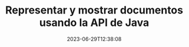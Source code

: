 ---
############################# Static ############################
layout: "landing"
date: 2023-06-29T12:38:08
draft: false

product: "Viewer"
product_tag: "viewer"
platform: "Java"
platform_tag: "java"

############################# Drop-down ############################
supported_platforms:
  items:
    # supported_platforms loop
    - title: ".NET"
      tag: "net"
    # supported_platforms loop
    - title: "Java"
      tag: "java"
    # supported_platforms loop
    - title: "Node.js"
      tag: "nodejs-java" 


############################# Head ############################
head_title: "API del visor de documentos de Java, renderiza PDF Word Excel Imagen HTML Diagrama"
head_description: "Biblioteca Document Viewer para desarrollar aplicaciones Java que renderizan, ven y manipulan de forma nativa documentos multiformato que admiten más de 180 formatos de archivo."

############################# Header ############################
title: "Representar y mostrar documentos<br>usando la API de Java"
description: "Potente API Viewer para representar más de 180 formatos de documentos en PDF, HTML e imágenes con opciones de configuración versátiles."
words:
  for: "for"

actions:
  main: "Descarga gratuita de Maven"
  main_link: "https://releases.groupdocs.com/java/repo/com/groupdocs/groupdocs-viewer/"
  alt: "Licencia"
  alt_link: "https://purchase.groupdocs.com/pricing/viewer/java"
  title: "¿Listo para comenzar?"
  description: "Pruebe las funciones de GroupDocs.Viewer de forma gratuita o solicite una licencia"

release:
  title: "Versión {0} lanzada"
  notes: "Ver qué hay de nuevo"
  downloads: "Descargas"
  link: "https://releases.groupdocs.com/viewer/java/release-notes/latest/"

code:
  title: "Renderizar archivos PDF en Java"
  more: "Más ejemplos"
  more_link: "https://github.com/groupdocs-viewer/GroupDocs.Viewer-for-Java"
  install: |
    <dependencies>
      <dependency>
        <groupId>com.groupdocs</groupId>
        <artifactId>groupdocs-viewer</artifactId>
        <version>{0}</version>
      </dependency>
    </dependencies>

    <repositories>
      <repository>
        <id>repository.groupdocs.com</id>
        <name>GroupDocs Repository</name>
        <url>https://repository.groupdocs.com/repo/</url>
      </repository>
    </repositories>
  content: |
    ```java {style=abap}
    // Visor de instancias 
    try (Viewer viewer = new Viewer("resume.pdf"))
    {
        // Establecer opciones HTML de salida  
        HtmlViewOptions viewOptions = 
        HtmlViewOptions.forEmbeddedResources();

        // Renderice PDF a HTML con recursos integrados
        viewer.view(viewOptions);
    }
    ```
############################# Overview ############################
overview:
  enable: true
  title: "GroupDocs.Viewer de un vistazo"
  description: "API para renderizar, mostrar, convertir documentos, diapositivas, diagramas y muchos otros tipos de documentos en aplicaciones Java"
  features:
    # feature loop
    - title: "Vea documentos de manera eficiente y confiable"
      content: "Con GroupDocs.Viewer API puede representar de manera eficiente documentos de cualquier formato compatible en HTML, JPEG, PNG y PDF con opciones flexibles y potentes mientras mantiene la integridad del contenido y la estructura del documento. GroupDocs.Viewer funciona en plataformas Windows y Linux."

    # feature loop
    - title: "Se admiten los formatos de archivos y documentos más populares"
      content: "Admitimos la renderización de los 180 formatos de archivos y documentos más populares, que incluyen Word, Excel, PDF, PowerPoint, familia de formatos OpenDocument, archivos, imágenes rasterizadas y vectoriales, libros electrónicos, lenguajes de programación y marcas, y muchos otros tipos de archivos, incluidos los cifrados. archivos con protección por contraseña."

    # feature loop
    - title: "Salida personalizable"
      content: "GroupDocs.Viewer permite no sólo renderizar el documento, sino también controlar cómo exactamente, qué partes del documento deben renderizarse o ahora, cómo deben renderizarse y aplicar diferentes transformaciones a la salida renderizada."

    # feature loop
    - title: "Interfaz de usuario web para el marco Spring"
      content: "Proporcionamos un paquete de interfaz de usuario de código abierto para Spring Framework que se puede agregar a su proyecto en un par de minutos. El paquete Viewer.UI contiene una interfaz de usuario web basada en Angular y ofrece un conjunto de API útiles y proveedores de almacenamiento de datos."

############################# Platforms ############################
platforms:
  enable: true
  title: "Independencia de plataforma"
  description: "GroupDocs.Viewer para Java admite los siguientes sistemas operativos, marcos y administradores de paquetes"
  items:
    # platform loop
    - title: "Amazon"
      image: "amazon"
    # platform loop
    - title: "Docker"
      image: "docker"
    # platform loop
    - title: "Azure"
      image: "azure"
    # platform loop
    - title: "Eclipse"
      image: "eclipse"
    # platform loop
    - title: "IntelliJ"
      image: "intellij"
    # platform loop
    - title: "Windows"
      image: "windows"
    # platform loop
    - title: "Linux"
      image: "linux"
    # platform loop
    - title: "Maven"
      image: "maven"


############################# File formats ############################
formats:
  enable: true
  title: "Formatos de archivo admitidos"
  description: |
    GroupDocs.Viewer para Java admite operaciones con los siguientes [formatos de archivo](https://docs.groupdocs.com/viewer/java/supported-document-formats/).
  groups:
    # group loop
    - color: "green"
      content: |
        ### Microsoft Office, OpenDocument y formatos de texto
        * **Word:** DOC, DOCX, DOCM, DOT, DOTX, DOTM, RTF, TXT
        * **Excel:** XLS, XLSX, XLSM, XLSB, XLTM, XLT, XLTM, XLTX
        * **PowerPoint:** PPT, PPTX, PPS, PPSX, PPSM, POT, POTM, POTX, PPTM        
        * **Project:** MPP, MPT, MPX
        * **Outlook:** MSG, EML, EMLX, PST, OST
        * **OneNote:** ONE
        * **OpenDocument:** ODT, OTT, ODS, ODP, OTP, OTS, ODG
        * **Fixed Page Layout:** PDF, TEX, XPS, OXPS
        * **e-Books:** EPUB, MOBI, DjVu
        * **Delimiter-Separated Values:** CSV, TSV
    # group loop
    - color: "blue"
      content: |
        ### Imágenes, gráficos y diagramas
        * **Imágenes rasterizadas:** BMP, GIF, JPG, PNG, TIFF, WebP, DNG, DIB, Jpeg2000 family
        * **Windows Icon:** ICO
        * **Scalable Vector Graphics:** SVG, CDR, CMX, IGS, SVGZ        
        * **Adobe Photoshop:** PSD, PSB        
        * **Stereo Lithography (3D Printing):** STL        
        * **Medical Imaging:** DICOM
        * **Plotter Documents:** PLT, HPG
        * **Autodesk Design Web Formats:** DWF, DWG
        * **AutoCAD Drawing:** DWT, IFC, STL, CF2        
      # group loop
    - color: "red"
      content: |
        ### Otro        
        * **Web:** HTML, MHT, MHTML, XML
        * **Metafile:** WMF, EMF, CGM, EMZ, WMZ
        * **Visio:** VSD, VDX, VSS, VSSX, VSX, VST, VSTX, VTX, VSDX, VDW, VSTM, VSSM, VSDM
        * **Project:** MPP, MPT, MPX
        * **PostScript:** PS, EPS
        * **Archivo:** ZIP, TAR, BZ2, GZ, RAR, RAR5
        * **Otro:** VCF, VCARD, NUMBERS, NSF, OBJ
        * **C/C++/C# Files:** C, CC, C# , CPP, CXX, CS, H, HH, M, MM
        * **Java/JavaScript Files:** JAVA, JS, JSON, PROPERTIES

############################# Features ############################
features:
  enable: true
  title: "Funciones de GroupDocs.Viewer"
  description: "Represente, visualice y convierta sin problemas documentos PDF y Office"

  items:
    # feature loop
    - icon: "viewhtml"
      title: "Ver documentos en HTML"
      content: "Convierta documentos de cualquier tipo en un documento HTML con CSS y SVG, que se puede mostrar en cualquier navegador web moderno."

    # feature loop
    - icon: "rasterize"
      title: "Rasterizar documentos"
      content: "Rasterice cualquier formato de documento compatible a la imagen rasterizada, con formato de imagen ajustable y calidad de compresión."

    # feature loop
    - icon: "sourcecode"
      title: "Renderizar y resaltar códigos de programación"
      content: "Soporte de todos los lenguajes de programación, scripting y marcado populares, con capacidad de analizar y resaltar su sintaxis."

    # feature loop
    - icon: "convertpdf"
      title: "Convertir a PDF"
      content: "Los documentos de cualquier formato compatible se pueden convertir y guardar fácilmente en PDF con opciones ajustables."

    # feature loop
    - icon: "transform"
      title: "Aplicar transformaciones"
      content: "El documento de salida se puede transformar durante la renderización: las páginas se pueden rotar y/o reorganizar, y se puede colocar una marca de agua de texto encima de ellas."

    # feature loop
    - icon: "adjustment"
      title: "Ajuste de salida HTML"
      content: "Los documentos HTML de salida, generados por GroupDocs.Viewer, se pueden ajustar con mucha precisión: se permite guardarlos en una secuencia o archivo, con recursos externos o integrados, devoluciones de llamada, etc."

    # feature loop
    - icon: "complex"
      title: "Soporte de estructuras de documentos complejas."
      content: "GroupDocs.Viewer admite no solo documentos individuales, sino también archivos que contienen internamente una lista o estructura jerárquica de documentos, como mensajes de correo electrónico con archivos adjuntos, archivos ZIP con archivos internos dentro de carpetas, imágenes TIFF de varias páginas, etc."

    # feature loop
    - icon: "optimization"
      title: "Opciones de optimización"
      content: "GroupDocs.Viewer contiene un subsistema de caché ajustable, que puede acelerar el tiempo de carga utilizando las versiones almacenadas en caché de los documentos. Además, un conjunto de diferentes opciones para diferentes formatos permite excluir algunas partes o aspectos innecesarios de los documentos del renderizado (fuentes, hojas de trabajo ocultas, archivos adjuntos de correo electrónico) para optimizar el rendimiento general."

    # feature loop
    - icon: "passwordprotected"
      title: "Soporte de documentos protegidos con contraseña."
      content: "GroupDocs.Viewer permite abrir documentos cifrados de diferentes tipos: PDF, WordProcessing, Hoja de cálculo, Presentación y otros, especificando una contraseña en las opciones de carga."

############################# Code samples ############################
code_samples:
  enable: true
  title: "Ejemplos de código"
  description: "Algunos casos de uso de operaciones típicas de GroupDocs.Viewer para Java"
  items:
    # code sample loop
    - title: "Renderizar DOCX a HTML"
      content: |
        Las propiedades de clase [HtmlViewOptions](https://reference.groupdocs.com/viewer/java/com.groupdocs.viewer.options/htmlviewoptions/) le permiten controlar el proceso de conversión, más sobre eso [aquí](https://docs.groupdocs.com/viewer/java/rendering-to-html/). Por ejemplo, puede incrustar todos los recursos externos en el archivo HTML de salida, minimizar el archivo de salida y optimizarlo para imprimir.
        {{< landing/code title="Java">}}
        ```java {style=abap}
        import com.groupdocs.viewer.Viewer;
        import com.groupdocs.viewer.options.HtmlViewOptions;

        // Visor de instancias
        try (Viewer viewer = new Viewer("resume.docx"))
        {
            // Establecer opciones HTML de salida
            HtmlViewOptions options = 
            HtmlViewOptions.forEmbeddedResources();

            // Renderice DOCX a HTML con recursos integrados
            viewer.view(options);
        }
        ```
        {{< /landing/code >}}
    # code sample loop
    - title: "Exportar PPTX a PDF"
      content: |
        Cree una instancia de clase [PdfViewOptions](https://reference.groupdocs.com/viewer/java/com.groupdocs.viewer.options/pdfviewoptions/) y pásela a [Viewer.View](https://reference.groupdocs.com/viewer/java/com.groupdocs.viewer/viewer/#view-com.groupdocs.viewer.options.ViewOptions-) método para convertir un archivo PPTX de PowerPoint a PDF. Las propiedades de la clase PdfViewOptions le permiten controlar el proceso de conversión. Por ejemplo, puede proteger el archivo PDF de salida, reordenar sus páginas y especificar la calidad de las imágenes del documento. Consulte la [siguiente sección de documentación](https://docs.groupdocs.com/viewer/java/rendering-to-pdf/) para obtener más detalles.
        {{< landing/code title="Java">}}
        ```java {style=abap}   
        import com.groupdocs.viewer.Viewer;
        import com.groupdocs.viewer.options.PdfViewOptions;

        // Visor de instancias
        try (Viewer viewer = new Viewer("presentation.pptx"))
        {            
            // Establecer opciones de salida de PDF
            PdfViewOptions viewOptions = new PdfViewOptions();

            // Exportar PPTX a PDF
            viewer.view(viewOptions);
        }
        ```
        {{< /landing/code >}}
############################# Reviews ############################
# reviews:
# enable: true
# title: "Reseñas de productos GroupDocs"
# description: "No confíe sólo en nuestra palabra. Vea lo que otros desarrolladores dicen sobre nuestras API"

# items:
#   # review loop
#   - title: "GroupDocs.Viewer"
#     content: "Excelente servicio y excelentes productos. Fueron extremadamente útiles y receptivos durante el proceso de implementación de GroupDocs.Viewer para .NET, no puedo recomendarlos lo suficiente."
#     author: "Martin Lasarga"
#     company: "Product Manager at Axentria ECM by G.S.I."

#   # review loop
#   - title: "GroupDocs.Viewer"
#     content: "Después de implementar y usar GroupDocs.Viewer para .NET en el proyecto, parece estar funcionando muy bien. He probado con muchos documentos y hasta ahora todo bien. Todo lo que le he añadido se reproduce muy bien y se ve tan bien como en un visor de PDF o MS Word."
#     author: "Mats Oustad"
#     company: "Senior Consultant/Partner at Novanet AS"
---